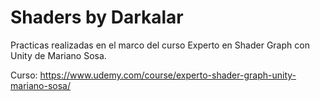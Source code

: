 # Shaders by Darkalar
Practicas realizadas en el marco del curso Experto en Shader Graph con Unity de Mariano Sosa.

Curso: https://www.udemy.com/course/experto-shader-graph-unity-mariano-sosa/